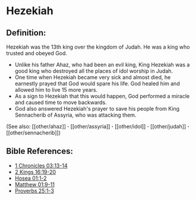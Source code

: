 # Hezekiah #

## Definition: ##

Hezekiah was the 13th king over the kingdom of Judah. He was a king who trusted and obeyed God.

* Unlike his father Ahaz, who had been an evil king, King Hezekiah was a good king who destroyed all the places of idol worship in Judah.
* One time when Hezekiah became very sick and almost died, he earnestly prayed that God would spare his life. God healed him and allowed him to live 15 more years.
* As a sign to Hezekiah that this would happen, God performed a miracle and caused time to move backwards.
* God also answered Hezekiah's prayer to save his people from King Sennacherib of Assyria, who was attacking them.

(See also: [[other/ahaz]] **·** [[other/assyria]] **·** [[other/idol]] **·** [[other/judah]] **·** [[other/sennacherib]])

## Bible References: ##

* [1 Chronicles 03:13-14](en/tn/1ch/help/03/13)
* [2 Kings 16:19-20](en/tn/2ki/help/16/19)
* [Hosea 01:1-2](en/tn/hos/help/01/01)
* [Matthew 01:9-11](en/tn/mat/help/01/09)
* [Proverbs 25:1-3](en/tn/pro/help/25/01)